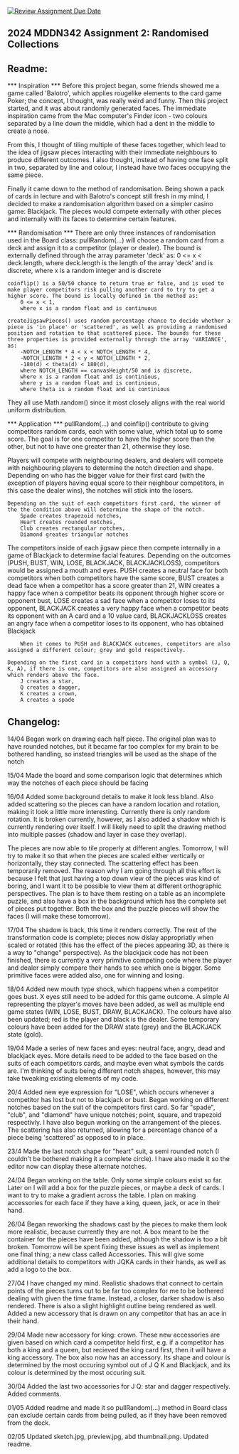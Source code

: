 [![Review Assignment Due Date](https://classroom.github.com/assets/deadline-readme-button-24ddc0f5d75046c5622901739e7c5dd533143b0c8e959d652212380cedb1ea36.svg)](https://classroom.github.com/a/uYb6fuja)
## 2024 MDDN342 Assignment 2: Randomised Collections

## Readme:

*** Inspiration ***
Before this project began, some friends showed me a game called 'Balotro', which applies rougelike elements to the card game Poker; the concept, I thought, was really weird and funny. Then this project started, and it was about randomly generated faces. The immediate inspiration came from the Mac computer's Finder icon - two colours separated by a line down the middle, which had a dent in the middle to create a nose. 

From this, I thought of tiling multiple of these faces together, which lead to the idea of jigsaw pieces interacting with their immediate neighbours to produce different outcomes. I also thought, instead of having one face split in two, separated by line and colour, I instead have two faces occupying the same piece. 

Finally it came down to the method of randomisation. Being shown a pack of cards in lecture and with Balotro's concept still fresh in my mind, I decided to make a randomisation algorithm based on a simpler casino game: Blackjack. The pieces would compete externally with other pieces and internally with its faces to determine certain features.

*** Randomisation ***
There are only three instances of randomisation used in the Board class: 
    pullRandom(...) will choose a random card from a deck and assign it to a competitor (player or dealer). The bound is externally defined through the array parameter 'deck' as:
        0 <= x < deck.length,
        where deck.length is the length of the array 'deck' and is discrete,
        where x is a random integer and is discrete

    coinflip() is a 50/50 chance to return true or false, and is used to make player competitors risk pulling another card to try to get a higher score. The bound is locally defined in the method as:
        0 <= x < 1,
        where x is a random float and is continuous
    
    createJigsawPieces() uses random percentage chance to decide whether a piece is 'in place' or 'scattered', as well as providing a randomised position and rotation to that scattered piece. The bounds for these three properties is provided externally through the array 'VARIANCE', as:
        -NOTCH_LENGTH * 4 < x < NOTCH_LENGTH * 4,
        -NOTCH_LENGTH * 2 < y < NOTCH_LENGTH * 2,
        -180(d) < theta(d) < 180(d),
        where NOTCH_LENGTH == canvasHeight/50 and is discrete,
        where x is a random float and is continious,
        where y is a random float and is continious,
        where theta is a random float and is continious

They all use Math.random() since it most closely aligns with the real world uniform distribution.

*** Application ***
pullRandom(...) and coinflip() contribute to giving competitors random cards, each with some value, which total up to some score. The goal is for one competitor to have the higher score than the other, but not to have one greater than 21, otherwise they lose. 

Players will compete with neighbouring dealers, and dealers will compete with neighbouring players to determine the notch direction and shape. 
    Depending on who has the bigger value for their first card (with the exception of players having equal score to their neighbour competitors, in this case the dealer wins), the notches will stick into the losers.

    Depending on the suit of each competitors first card, the winner of the the condition above will determine the shape of the notch.
        Spade creates trapezoid notches,
        Heart creates rounded notches,
        Club creates rectangular notches,
        Diamond greates triangular notches

The competitors inside of each jigsaw piece then compete internally in a game of Blackjack to determine facial features. 
    Depending on the outcomes (PUSH, BUST, WIN, LOSE, BLACKJACK, BLACKJACKLOSS), competitors would be assigned a mouth and eyes. 
        PUSH creates a neutral face for both competitors when both competitors have the same score,
        BUST creates a dead face when a competitor has a score greater than 21,
        WIN creates a happy face when a competitor beats its opponent through higher score or opponent bust,
        LOSE creates a sad face when a competitor loses to its opponent,
        BLACKJACK creates a very happy face when a competitor beats its opponent with an A card and a 10 value card,
        BLACKJACKLOSS creates an angry face when a competitor loses to its opponent, who has obtained Blackjack

        When it comes to PUSH and BLACKJACK outcomes, competitors are also assigned a different colour; grey and gold respectively.

    Depending on the first card in a competitors hand with a symbol (J, Q, K, A), if there is one, competitors are also assigned an accessory which renders above the face.
        J creates a star,
        Q creates a dagger,
        K creates a crown,
        A creates a spade

## Changelog:

14/04 
Began work on drawing each half piece.
The original plan was to have rounded notches, but it became far too complex for my brain to be bothered handling, so instead triangles will be used as the shape of the notch

15/04
Made the board and some comparison logic that determines which way the notches of each piece should be facing

16/04
Added some background details to make it look less bland. Also added scattering so the pieces can have a random location and rotation, making it look a little more interesting. Currently there is only random rotation. It is broken currently, however, as I also added a shadow which is currently rendering over itself. I will likely need to split the drawing method into multiple passes (shadow and layer in case they overlap).

The pieces are now able to tile properly at different angles. Tomorrow, I will try to make it so that when the pieces are scaled either vertically or horizontally, they stay connected. The scattering effect has been temporarily removed. 
The reason why I am going through all this effort is because I felt that just having a top down view of the pieces was kind of boring, and I want it to be possible to view them at different orthographic perspectives. The plan is to have them resting on a table as an incomplete puzzle, and also have a box in the background which has the complete set of pieces put together. Both the box and the puzzle pieces will show the faces (I will make these tomorrow).

17/04
The shadow is back, this time it renders correctly. The rest of the transformation code is complete; pieces now dislay appropriatly when scaled or rotated (this has the effect of the pieces appearing 3D, as there is a way to "change" perspective). As the blackjack code has not been finished, there is currently a very primitive competing code where the player and dealer simply compare their hands to see which one is bigger. Some primitive faces were added also, one for winning and losing.

18/04
Added new mouth type shock, which happens when a competitor goes bust. X eyes still need to be added for this game outcome. A simple AI representing the player's moves have been added, as well as multiple end game states (WIN, LOSE, BUST, DRAW, BLACKJACK). The colours have also been updated; red is the player and black is the dealer. Some temporary colours have been added for the DRAW state (grey) and the BLACKJACK state (gold). 

19/04
Made a series of new faces and eyes: neutral face, angry, dead and blackjack eyes. More details need to be added to the face based on the suits of each competitors cards, and maybe even what symbols the cards are. I'm thinking of suits being different notch shapes, however, this may take tweaking existing elements of my code.

20/4
Added new eye expression for "LOSE", which occurs whenever a competitor has lost but not to blackjack or bust.
Began working on different notches based on the suit of the competitors first card. So far "spade", "club", and "diamond" have unique notches; point, square, and trapezoid respectivly. I have also begun working on the arrangement of the pieces. The scattering has also returned, allowing for a percentage chance of a piece being 'scattered' as opposed to in place. 

23/4
Made the last notch shape for "heart" suit, a semi rounded notch (I couldn't be bothered making it a complete circle). I have also made it so the editor now can display these alternate notches.

24/04
Began working on the table. Only some simple colours exist so far. Later on I will add a box for the puzzle pieces, or maybe a deck of cards. I want to try to make a gradient across the table. I plan on making accessories for each face if they have a king, queen, jack, or ace in their hand.

26/04
Began reworking the shadows cast by the pieces to make them look more realistic, because currently they are not. A box meant to be the container for the pieces have been added, although the shadow is too a bit broken. Tomorrow will be spent fixing these issues as well as implement one final thing; a new class called Accessories. This will give some additional details to competitors with JQKA cards in their hands, as well as add a logo to the box.

27/04
I have changed my mind. Realistic shadows that connect to certain points of the pieces turns out to be far too complex for me to be bothered dealing with given the time frame. Instead, a closer, darker shadow is also rendered. There is also a slight highlight outline being rendered as well. Added a new accessory that is drawn on any competitor that has an ace in their hand.

29/04
Made new accessory for king: crown. These new accessories are given based on which card a competitor held first, e.g. if a competitor has both a king and a queen, but recieved the king card first, then it will have a king accessory. The box also now has an accessory. Its shape and colour is determined by the most occuring symbol out of J Q K and Blackjack, and its colour is determined by the most occuring suit.

30/04
Added the last two accessories for J Q: star and dagger respectively. Added comments.

01/05
Added readme and made it so pullRandom(...) method in Board class can exclude certain cards from being pulled, as if they have been removed from the deck.

02/05
Updated sketch.jpg, preview.jpg, abd thumbnail.png. Updated readme.
